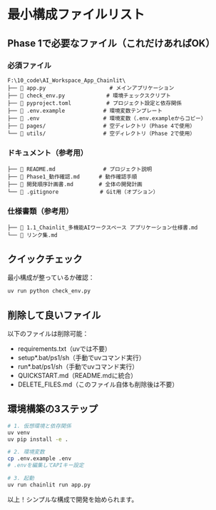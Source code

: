 # 最小構成ファイルリスト

## Phase 1で必要なファイル（これだけあればOK）

### 必須ファイル
```
F:\10_code\AI_Workspace_App_Chainlit\
├── 📄 app.py                    # メインアプリケーション
├── 📄 check_env.py             # 環境チェックスクリプト
├── 📄 pyproject.toml           # プロジェクト設定と依存関係
├── 📄 .env.example            # 環境変数テンプレート
├── 📄 .env                    # 環境変数（.env.exampleからコピー）
├── 📁 pages/                  # 空ディレクトリ（Phase 4で使用）
└── 📁 utils/                  # 空ディレクトリ（Phase 2で使用）
```

### ドキュメント（参考用）
```
├── 📄 README.md               # プロジェクト説明
├── 📄 Phase1_動作確認.md      # 動作確認手順
├── 📄 開発順序計画書.md        # 全体の開発計画
└── 📄 .gitignore             # Git用（オプション）
```

### 仕様書類（参考用）
```
├── 📄 1.1_Chainlit_多機能AIワークスペース アプリケーション仕様書.md
└── 📄 リンク集.md
```

## クイックチェック

最小構成が整っているか確認：
```bash
uv run python check_env.py
```

## 削除して良いファイル

以下のファイルは削除可能：
- requirements.txt（uvでは不要）
- setup*.bat/ps1/sh（手動でuvコマンド実行）
- run*.bat/ps1/sh（手動でuvコマンド実行）
- QUICKSTART.md（README.mdに統合）
- DELETE_FILES.md（このファイル自体も削除後は不要）

## 環境構築の3ステップ

```bash
# 1. 仮想環境と依存関係
uv venv
uv pip install -e .

# 2. 環境変数
cp .env.example .env
# .envを編集してAPIキー設定

# 3. 起動
uv run chainlit run app.py
```

以上！シンプルな構成で開発を始められます。